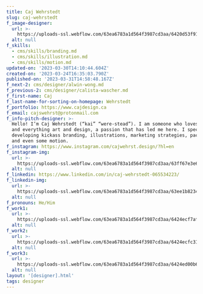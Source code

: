 ```yaml
---
title: Caj Wehrstedt
slug: caj-wehrstedt
f_image-designer:
  url: >-
    https://uploads-ssl.webflow.com/63ea6783a1d564f3987cd3aa/6420d53f9155226382a14d17_caj-wehrstedt-2.jpg
  alt: null
f_skills:
  - cms/skills/branding.md
  - cms/skills/illustration.md
  - cms/skills/motion.md
updated-on: '2023-03-30T14:10:44.604Z'
created-on: '2023-03-24T16:35:03.790Z'
published-on: '2023-03-31T14:58:48.167Z'
f_next-2: cms/designer/alwin-wong.md
f_previous-2: cms/designer/calista-wascher.md
f_first-name: Caj
f_last-name-for-sorting-on-homepage: Wehrstedt
f_portfolio: https://www.cajdesign.ca
f_email: cajswehrst@protonmail.com
f_info-pitch-designer: >-
  Hello! I’m Caj Wehrstedt (“kai” “were-stead”). I am someone who loves anything
  and everything art and design, a passion that has led me here. I specialize in
  developing kickass branding, illustrations, marketing strategies, packaging,
  and even some motion.
f_instagram: https://www.instagram.com/cajwehrst.design/?hl=en
f_instagram-img:
  url: >-
    https://uploads-ssl.webflow.com/63ea6783a1d564f3987cd3aa/63ff67e3e6a8a34fd0d96f39_insta%20(1).svg
  alt: null
f_linkedin: https://www.linkedin.com/in/caj-wehrstedt-065534223/
f_linkedin-img:
  url: >-
    https://uploads-ssl.webflow.com/63ea6783a1d564f3987cd3aa/63ee1b823465de8414c4146a_linked-in-icon.svg
  alt: null
f_pronouns: He/Him
f_work1:
  url: >-
    https://uploads-ssl.webflow.com/63ea6783a1d564f3987cd3aa/6424ecf7afde37b528e704ff_wehrstedt-caj-1.png
  alt: null
f_work2:
  url: >-
    https://uploads-ssl.webflow.com/63ea6783a1d564f3987cd3aa/6424ecfc3135f9e298620fb9_wehrstedt-caj-2.png
  alt: null
f_work3:
  url: >-
    https://uploads-ssl.webflow.com/63ea6783a1d564f3987cd3aa/6424ed00b6ff9a0aa6ff24d1_wehrstedt-caj-3.png
  alt: null
layout: '[designer].html'
tags: designer
---
```



